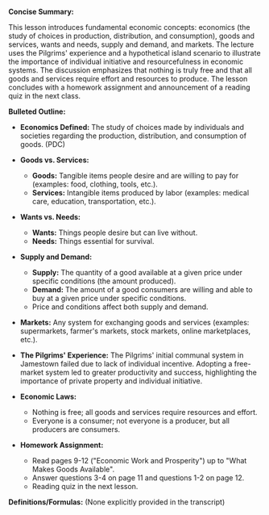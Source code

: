 **Concise Summary:**

This lesson introduces fundamental economic concepts: economics (the study of choices in production, distribution, and consumption), goods and services, wants and needs, supply and demand, and markets. The lecture uses the Pilgrims' experience and a hypothetical island scenario to illustrate the importance of individual initiative and resourcefulness in economic systems. The discussion emphasizes that nothing is truly free and that all goods and services require effort and resources to produce.  The lesson concludes with a homework assignment and announcement of a reading quiz in the next class.


**Bulleted Outline:**

* **Economics Defined:** The study of choices made by individuals and societies regarding the production, distribution, and consumption of goods.  (PDC)

* **Goods vs. Services:**
    * **Goods:** Tangible items people desire and are willing to pay for (examples: food, clothing, tools, etc.).
    * **Services:** Intangible items produced by labor (examples: medical care, education, transportation, etc.).

* **Wants vs. Needs:**
    * **Wants:** Things people desire but can live without.
    * **Needs:** Things essential for survival.

* **Supply and Demand:**
    * **Supply:** The quantity of a good available at a given price under specific conditions (the amount produced).
    * **Demand:** The amount of a good consumers are willing and able to buy at a given price under specific conditions.
    *  Price and conditions affect both supply and demand.

* **Markets:** Any system for exchanging goods and services (examples: supermarkets, farmer's markets, stock markets, online marketplaces, etc.).

* **The Pilgrims' Experience:** The Pilgrims' initial communal system in Jamestown failed due to lack of individual incentive.  Adopting a free-market system led to greater productivity and success, highlighting the importance of private property and individual initiative.


* **Economic Laws:**
    * Nothing is free; all goods and services require resources and effort.
    * Everyone is a consumer; not everyone is a producer, but all producers are consumers.


* **Homework Assignment:**
    * Read pages 9-12 ("Economic Work and Prosperity") up to "What Makes Goods Available".
    * Answer questions 3-4 on page 11 and questions 1-2 on page 12.
    * Reading quiz in the next lesson.


**Definitions/Formulas:** (None explicitly provided in the transcript)

